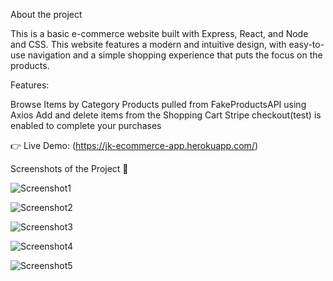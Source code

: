 About the project

This is a basic e-commerce website built with Express, React, and Node and CSS. This website features a modern and intuitive design, with easy-to-use navigation
and a simple shopping experience that puts the focus on the products.

Features:

Browse Items by Category
Products pulled from FakeProductsAPI using Axios
Add and delete items from the Shopping Cart
Stripe checkout(test) is enabled to complete your purchases

👉 Live Demo: (https://jk-ecommerce-app.herokuapp.com/)

Screenshots of the Project 📸

![Screenshot1](https://github.com/jkkariuki/ecommerce-app/assets/29083727/cb074f2f-a898-4185-9fe5-5d6472e331d9)

![Screenshot2](https://github.com/jkkariuki/ecommerce-app/assets/29083727/f8a86638-ebea-4676-b66d-0922ef155fb0)

![Screenshot3](https://github.com/jkkariuki/ecommerce-app/assets/29083727/74d8626e-c729-4226-b5d2-27adfd77b211)

![Screenshot4](https://github.com/jkkariuki/ecommerce-app/assets/29083727/291c0337-5255-4257-8949-1c69e78e353b)

![Screenshot5](https://github.com/jkkariuki/ecommerce-app/assets/29083727/bad033f1-b833-401b-91fe-f80afb18b264)
